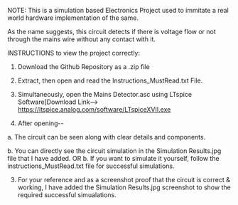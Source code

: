 NOTE: This is a simulation based Electronics Project used to immitate a real world hardware implementation of the same.

As the name suggests, this circuit detects if there is voltage flow or not through the mains wire without any contact with it. 

INSTRUCTIONS to view the project correctly:
1) Download the Github Repository as a .zip file 

2) Extract, then open and read the Instructions_MustRead.txt File.

3) Simultaneously, open the Mains Detector.asc using LTspice Software[Download Link--> https://ltspice.analog.com/software/LTspiceXVII.exe

3) After opening--

a. The circuit can be seen along with clear details and components.

b. You can directly see the circuit simulation in the Simulation Results.jpg file that I have added.
OR
b. If you want to simulate it yourself, follow the instructions_MustRead.txt file for successful simulations.

3) For your reference and as a screenshot proof that the circuit is correct & working, I have added the Simulation Results.jpg screenshot to show the required successful simualations.
